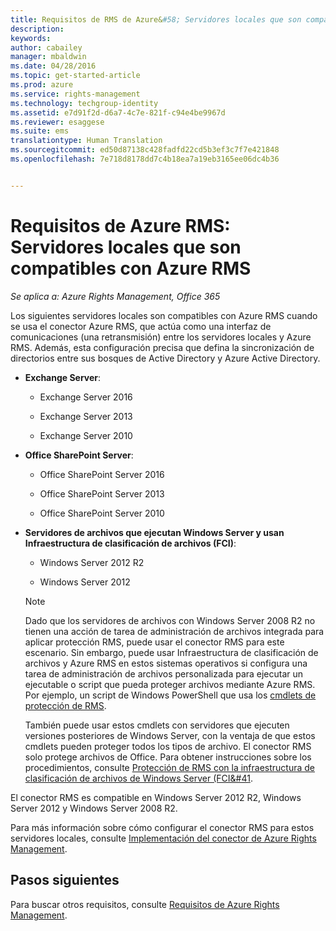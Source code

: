 ```yaml
---
title: Requisitos de RMS de Azure&#58; Servidores locales que son compatibles con Azure Rights Management | Azure RMS
description: 
keywords: 
author: cabailey
manager: mbaldwin
ms.date: 04/28/2016
ms.topic: get-started-article
ms.prod: azure
ms.service: rights-management
ms.technology: techgroup-identity
ms.assetid: e7d91f2d-d6a7-4c7e-821f-c94e4be9967d
ms.reviewer: esaggese
ms.suite: ems
translationtype: Human Translation
ms.sourcegitcommit: ed50d87138c428fadfd22cd5b3ef3c7f7e421848
ms.openlocfilehash: 7e718d8178dd7c4b18ea7a19eb3165ee06dc4b36


---
```



# Requisitos de Azure RMS: Servidores locales que son compatibles con Azure RMS

*Se aplica a: Azure Rights Management, Office 365*

Los siguientes servidores locales son compatibles con Azure RMS cuando se usa el conector Azure RMS, que actúa como una interfaz de comunicaciones (una retransmisión) entre los servidores locales y Azure RMS. Además, esta configuración precisa que defina la sincronización de directorios entre sus bosques de Active Directory y Azure Active Directory.

-   **Exchange Server**:

    -   Exchange Server 2016

    -   Exchange Server 2013

    -   Exchange Server 2010

-   **Office SharePoint Server**:

    -   Office SharePoint Server 2016

    -   Office SharePoint Server 2013

    -   Office SharePoint Server 2010

-   **Servidores de archivos que ejecutan Windows Server y usan Infraestructura de clasificación de archivos (FCI)**:

    -   Windows Server 2012 R2

    -   Windows Server 2012

    > [!NOTE]
    > Dado que los servidores de archivos con Windows Server 2008 R2 no tienen una acción de tarea de administración de archivos integrada para aplicar protección RMS, puede usar el conector RMS para este escenario. Sin embargo, puede usar Infraestructura de clasificación de archivos y Azure RMS en estos sistemas operativos si configura una tarea de administración de archivos personalizada para ejecutar un ejecutable o script que pueda proteger archivos mediante Azure RMS. Por ejemplo, un script de Windows PowerShell que usa los [cmdlets de protección de RMS](https://msdn.microsoft.com/library/azure/mt433195.aspx).
    > 
    > También puede usar estos cmdlets con servidores que ejecuten versiones posteriores de Windows Server, con la ventaja de que estos cmdlets pueden proteger todos los tipos de archivo. El conector RMS solo protege archivos de Office. Para obtener instrucciones sobre los procedimientos, consulte [Protección de RMS con la infraestructura de clasificación de archivos de Windows Server &#40;FCI&#41](../rms-client/configure-fci.md).

El conector RMS es compatible en Windows Server 2012 R2, Windows Server 2012 y Windows Server 2008 R2.

Para más información sobre cómo configurar el conector RMS para estos servidores locales, consulte [Implementación del conector de Azure Rights Management](../deploy-use/deploy-rms-connector.md).

## Pasos siguientes
Para buscar otros requisitos, consulte [Requisitos de Azure Rights Management](requirements-azure-rms.md).



<!--HONumber=Jun16_HO4-->


